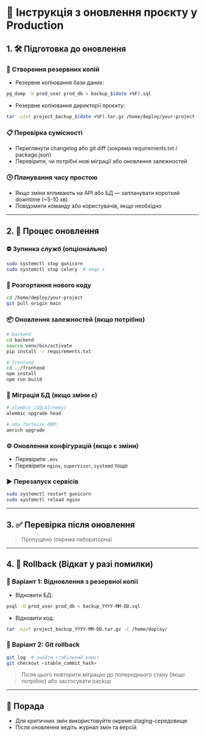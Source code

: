 
# 🔄 Інструкція з оновлення проєкту у Production

## 1. 🛠️ Підготовка до оновлення

### 🔐 Створення резервних копій
- Резервне копіювання бази даних:
```bash
pg_dump -U prod_user prod_db > backup_$(date +%F).sql
```
- Резервне копіювання директорії проєкту:
```bash
tar -czvf project_backup_$(date +%F).tar.gz /home/deploy/your-project
```

### 📋 Перевірка сумісності
- Переглянути changelog або git diff (зокрема requirements.txt / package.json)
- Перевірити, чи потрібні нові міграції або оновлення залежностей

### 🕒 Планування часу простою
- Якщо зміни впливають на API або БД — запланувати короткий downtime (~5-10 хв)
- Повідомити команду або користувачів, якщо необхідно

---

## 2. 🚀 Процес оновлення

### ⛔ Зупинка служб (опціонально)
```bash
sudo systemctl stop gunicorn
sudo systemctl stop celery  # якщо є
```

### 🔄 Розгортання нового коду
```bash
cd /home/deploy/your-project
git pull origin main
```

### 📦 Оновлення залежностей (якщо потрібно)
```bash
# backend
cd backend
source venv/bin/activate
pip install -r requirements.txt

# frontend
cd ../frontend
npm install
npm run build
```

### 🔁 Міграція БД (якщо зміни є)
```bash
# alembic (SQLAlchemy)
alembic upgrade head

# або Tortoise ORM:
aerich upgrade
```

### ⚙️ Оновлення конфігурацій (якщо є зміни)
- Перевірити `.env`
- Перевірити `nginx`, `supervisor`, `systemd` тощо

### ▶️ Перезапуск сервісів
```bash
sudo systemctl restart gunicorn
sudo systemctl reload nginx
```

---

## 3. ✅ Перевірка після оновлення

> Пропущено (окрема лабораторна)

---

## 4. 🔁 Rollback (Відкат у разі помилки)

### 📁 Варіант 1: Відновлення з резервної копії

- Відновити БД:
```bash
psql -U prod_user prod_db < backup_YYYY-MM-DD.sql
```

- Відновити код:
```bash
tar -xzvf project_backup_YYYY-MM-DD.tar.gz -C /home/deploy/
```

### 🧭 Варіант 2: Git rollback
```bash
git log  # знайти стабільний коміт
git checkout <stable_commit_hash>
```
> Після цього повторити міграцію до попереднього стану (якщо потрібно) або застосувати backup

---

## 🧠 Порада

- Для критичних змін використовуйте окреме staging-середовище
- Після оновлення ведіть журнал змін та версій

